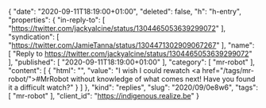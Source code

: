 {
  "date": "2020-09-11T18:19:00+01:00",
  "deleted": false,
  "h": "h-entry",
  "properties": {
    "in-reply-to": [
      "https://twitter.com/jackyalcine/status/1304465053639299072"
    ],
    "syndication": [
      "https://twitter.com/JamieTanna/status/1304471302909067267"
    ],
    "name": [
      "Reply to https://twitter.com/jackyalcine/status/1304465053639299072"
    ],
    "published": [
      "2020-09-11T18:19:00+01:00"
    ],
    "category": [
      "mr-robot"
    ],
    "content": [
      {
        "html": "",
        "value": "I wish I could rewatch <a href=\"/tags/mr-robot/\">#MrRobot</a> without knowledge of what comes next! Have you found it a difficult watch?"
      }
    ]
  },
  "kind": "replies",
  "slug": "2020/09/0e8w6",
  "tags": [
    "mr-robot"
  ],
  "client_id": "https://indigenous.realize.be"
}
